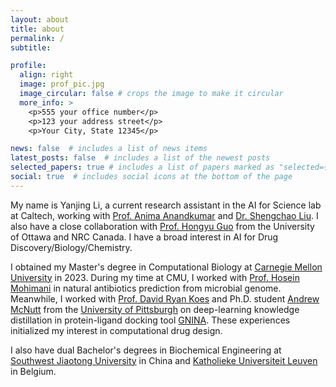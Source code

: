```yaml
---
layout: about
title: about
permalink: /
subtitle: 

profile:
  align: right
  image: prof_pic.jpg
  image_circular: false # crops the image to make it circular
  more_info: >
    <p>555 your office number</p>
    <p>123 your address street</p>
    <p>Your City, State 12345</p>

news: false  # includes a list of news items
latest_posts: false  # includes a list of the newest posts
selected_papers: true # includes a list of papers marked as "selected={true}"
social: true  # includes social icons at the bottom of the page
---
```


My name is Yanjing Li, a current research assistant in the AI for Science lab at Caltech, working with [Prof. Anima Anandkumar](http://tensorlab.cms.caltech.edu/users/anima/) and [Dr. Shengchao Liu](https://chao1224.github.io/). I also have a close collaboration with [Prof. Hongyu Guo](https://uniweb.uottawa.ca/members/4499/profile?embed=2) from the University of Ottawa and NRC Canada. I have a broad interest in AI for Drug Discovery/Biology/Chemistry.

I obtained my Master's degree in Computational Biology at [Carnegie Mellon University](https://www.cmu.edu/) in 2023. During my time at CMU, I worked with [Prof. Hosein Mohimani](https://cbd.cmu.edu/people/mohimani.html) in natural antibiotics prediction from microbial genome. Meanwhile, I worked with [Prof. David Ryan Koes](https://bits.csb.pitt.edu/) and Ph.D. student [Andrew McNutt](https://drewnutt.github.io/) from the [University of Pittsburgh](https://www.pitt.edu/) on deep-learning knowledge distillation in protein-ligand docking tool [GNINA](https://github.com/gnina/gnina). These experiences initialized my interest in computational drug design.

I also have dual Bachelor's degrees in Biochemical Engineering at [Southwest Jiaotong University](https://en.swjtu.edu.cn/) in China and [Katholieke Universiteit Leuven](https://www.kuleuven.be/english/kuleuven) in Belgium.
